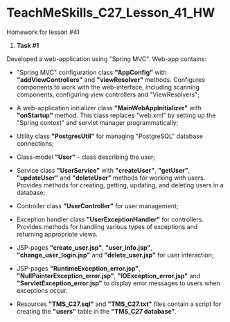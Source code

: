 # TeachMeSkills_C27_Lesson_41_HW
Homework for lesson #41

1. **Task #1**

Developed a web-application using "Spring MVC".
Web-app contains:
- "Spring MVC" configuration class **"AppConfig"** with **"addViewControllers"** and **"viewResolver"** methods. Configures components to work with the web-interface, including scanning components, configuring view controllers and "ViewResolvers";
- A web-application initializer class **"MainWebAppInitializer"** with **"onStartup"** method. This class replaces "web.xml" by setting up the "Spring context" and servlet manager programmatically;
- Utility class **"PostgresUtil"** for managing "PostgreSQL" database connections;
- Class-model **"User"** - class describing the user;
- Service class **"UserService"** with **"createUser"**, **"getUser"**, **"updateUser"** and **"deleteUser"** methods for working with users. Provides methods for creating, getting, updating, and deleting users in a database;
- Controller class **"UserController"** for user management;
- Exception handler class **"UserExceptionHandler"** for controllers. Provides methods for handling various types of exceptions and returning appropriate views.

- JSP-pages **"create_user.jsp"**, **"user_info.jsp"**, **"change_user_login.jsp"** and **"delete_user.jsp"** for user interaction;
- JSP-pages **"RuntimeException_error.jsp"**, **"NullPointerException_error.jsp"**, **"IOException_error.jsp"** and **"ServletException_error.jsp"** to display error messages to users when exceptions occur.

- Resources **"TMS_C27.sql"** and **"TMS_C27.txt"** files contain a script for creating the **"users"** table in the **"TMS_C27 database"**.


